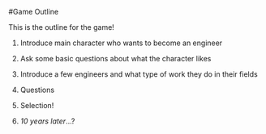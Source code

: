 #Game Outline

This is the outline for the game! 

1. Introduce main character who wants to become an engineer

2. Ask some basic questions about what the character likes

3. Introduce a few engineers and what type of work they do in their fields

4. Questions

5. Selection!

6. *10 years later*...?